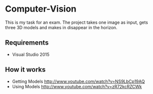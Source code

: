 # Computer-Vision
This is my task for an exam.
The project takes one image as input, gets three 3D models and makes in disappear in the horizon.

## Requirements

- Visual Studio 2015

## How it works

- Getting Models http://www.youtube.com/watch?v=NS9LbCp19AQ
- Using Models http://www.youtube.com/watch?v=zR72kcRZCWk
